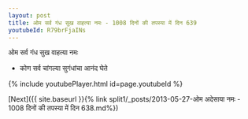 ```yaml
---
layout: post
title: ओम सर्व गंध सुख वाहत्या नमः - 1008 दिनों की तपस्या में दिन 639
youtubeId: R79brFjaINs
---
```

 
 
 ओम सर्व गंध सुख वाहत्या नमः  
 
 -  कोण सर्व चांगल्या सुगंधांचा आनंद घेते 
 
  
 
  
 
 
 
 
 
 


{% include youtubePlayer.html id=page.youtubeId %}
 
[Next]({{ site.baseurl }}{% link  split1/_posts/2013-05-27-ओम अदेसाया नमः - 1008 दिनों की तपस्या में दिन 638.md%})
 
